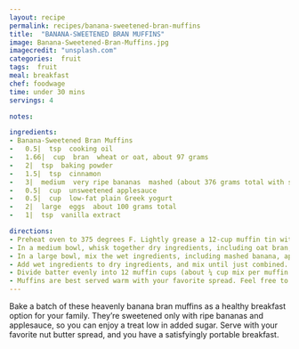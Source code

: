 ```yaml
---
layout: recipe
permalink: recipes/banana-sweetened-bran-muffins
title:  "BANANA-SWEETENED BRAN MUFFINS"
image: Banana-Sweetened-Bran-Muffins.jpg
imagecredit: "unsplash.com"
categories:  fruit
tags:  fruit
meal: breakfast
chef: foodwage
time: under 30 mins
servings: 4

notes:

ingredients:
- Banana-Sweetened Bran Muffins
-   0.5|  tsp  cooking oil
-   1.66|  cup  bran  wheat or oat, about 97 grams
-   2|  tsp  baking powder
-   1.5|  tsp  cinnamon
-   3|  medium  very ripe bananas  mashed (about 376 grams total with skin on)
-   0.5|  cup  unsweetened applesauce
-   0.5|  cup  low-fat plain Greek yogurt
-   2|  large  eggs  about 100 grams total
-   1|  tsp  vanilla extract

directions:
- Preheat oven to 375 degrees F. Lightly grease a 12-cup muffin tin with 0.5 teaspoon cooking oil. 
- In a medium bowl, whisk together dry ingredients, including oat bran, baking powder and cinnamon; set aside. 
- In a large bowl, mix the wet ingredients, including mashed banana, applesauce, Greek yogurt, eggs and vanilla together until well combined and smooth.
- Add wet ingredients to dry ingredients, and mix until just combined.
- Divide batter evenly into 12 muffin cups (about ¼ cup mix per muffin cup), and bake 20 minutes or until toothpick inserted into center comes out clean. Transfer to a wire rack to cool for 10 minutes, then remove muffins from tin and place on wire rack to cool completely. 
- Muffins are best served warm with your favorite spread. Feel free to add in chocolate chips, berries or nuts to the batter!
---
```


Bake a batch of these heavenly banana bran muffins as a healthy breakfast option for your family. They’re sweetened only with ripe bananas and applesauce, so you can enjoy a treat low in added sugar. Serve with your favorite nut butter spread, and you have a satisfyingly portable breakfast.
